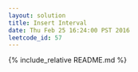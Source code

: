 ```yaml
---
layout: solution
title: Insert Interval
date: Thu Feb 25 16:24:00 PST 2016
leetcode_id: 57
---
```

{% include_relative README.md %}
